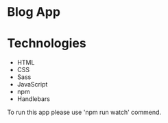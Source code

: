 # Blog App

# Technologies
- HTML
- CSS
- Sass
- JavaScript
- npm
- Handlebars

To run this app please use 'npm run watch' commend.

